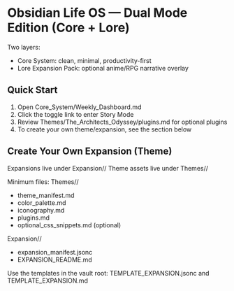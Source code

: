 # Obsidian Life OS — Dual Mode Edition (Core + Lore)

Two layers:
- Core System: clean, minimal, productivity-first
- Lore Expansion Pack: optional anime/RPG narrative overlay

## Quick Start
1) Open Core_System/Weekly_Dashboard.md
2) Click the toggle link to enter Story Mode
3) Review Themes/The_Architects_Odyssey/plugins.md for optional plugins
4) To create your own theme/expansion, see the section below

## Create Your Own Expansion (Theme)
Expansions live under Expansion/<YourThemeName>/
Theme assets live under Themes/<YourThemeName>/

Minimum files:
Themes/<YourThemeName>/
  - theme_manifest.md
  - color_palette.md
  - iconography.md
  - plugins.md
  - optional_css_snippets.md (optional)

Expansion/<YourThemeName>/
  - expansion_manifest.jsonc
  - EXPANSION_README.md

Use the templates in the vault root: TEMPLATE_EXPANSION.jsonc and TEMPLATE_EXPANSION.md

